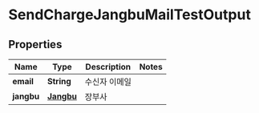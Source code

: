 

# SendChargeJangbuMailTestOutput


## Properties

Name | Type | Description | Notes
------------ | ------------- | ------------- | -------------
**email** | **String** | 수신자 이메일 | 
**jangbu** | [**Jangbu**](Jangbu.md) | 장부사 | 



